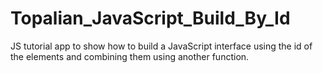 # Topalian_JavaScript_Build_By_Id
JS tutorial app to show how to build a JavaScript interface using the id of the elements and combining them using another function.
